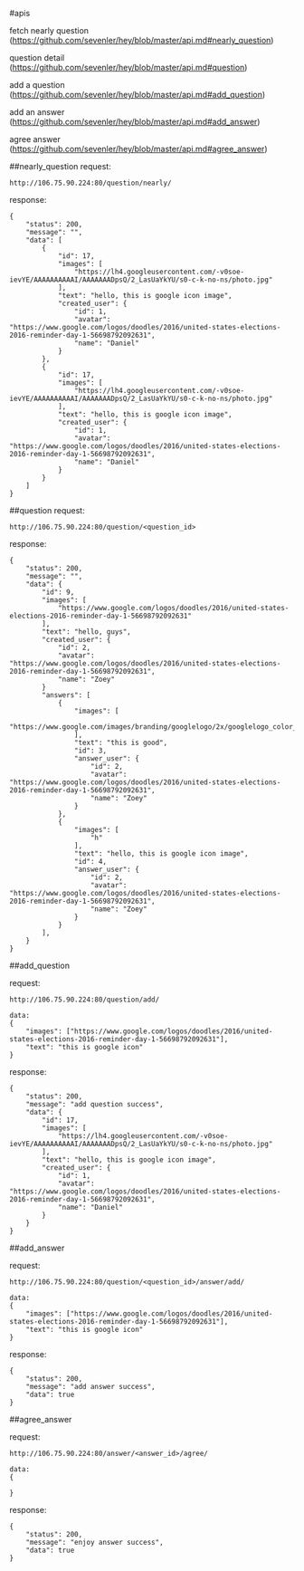 #apis

fetch nearly question (https://github.com/sevenler/hey/blob/master/api.md#nearly_question)

question detail (https://github.com/sevenler/hey/blob/master/api.md#question)

add a question (https://github.com/sevenler/hey/blob/master/api.md#add_question)

add an answer (https://github.com/sevenler/hey/blob/master/api.md#add_answer)

agree answer (https://github.com/sevenler/hey/blob/master/api.md#agree_answer)


##nearly_question 
request:

    http://106.75.90.224:80/question/nearly/


response:

    {
        "status": 200,
        "message": "",
        "data": [
            {
                "id": 17,
                "images": [
                    "https://lh4.googleusercontent.com/-v0soe-ievYE/AAAAAAAAAAI/AAAAAAADpsQ/2_LasUaYkYU/s0-c-k-no-ns/photo.jpg"
                ],
                "text": "hello, this is google icon image",
                "created_user": {
                    "id": 1,
                    "avatar": "https://www.google.com/logos/doodles/2016/united-states-elections-2016-reminder-day-1-56698792092631",
                    "name": "Daniel"
                }
            },
            {
                "id": 17,
                "images": [
                    "https://lh4.googleusercontent.com/-v0soe-ievYE/AAAAAAAAAAI/AAAAAAADpsQ/2_LasUaYkYU/s0-c-k-no-ns/photo.jpg"
                ],
                "text": "hello, this is google icon image",
                "created_user": {
                    "id": 1,
                    "avatar": "https://www.google.com/logos/doodles/2016/united-states-elections-2016-reminder-day-1-56698792092631",
                    "name": "Daniel"
                }
            }
        ]
    }


##question
request:
    
    http://106.75.90.224:80/question/<question_id>


response:

    {
        "status": 200,
        "message": "",
        "data": {
            "id": 9,
            "images": [
                "https://www.google.com/logos/doodles/2016/united-states-elections-2016-reminder-day-1-56698792092631"
            ],
            "text": "hello, guys",
            "created_user": {
                "id": 2,
                "avatar": "https://www.google.com/logos/doodles/2016/united-states-elections-2016-reminder-day-1-56698792092631",
                "name": "Zoey"
            }
            "answers": [
                {
                    "images": [
                        "https://www.google.com/images/branding/googlelogo/2x/googlelogo_color_272x92dp.png"
                    ],
                    "text": "this is good",
                    "id": 3,
                    "answer_user": {
                        "id": 2,
                        "avatar": "https://www.google.com/logos/doodles/2016/united-states-elections-2016-reminder-day-1-56698792092631",
                        "name": "Zoey"
                    }
                },
                {
                    "images": [
                        "h"
                    ],
                    "text": "hello, this is google icon image",
                    "id": 4,
                    "answer_user": {
                        "id": 2,
                        "avatar": "https://www.google.com/logos/doodles/2016/united-states-elections-2016-reminder-day-1-56698792092631",
                        "name": "Zoey"
                    }
                }
            ],
        }
    }


##add_question

request:

    http://106.75.90.224:80/question/add/

    data:
    {
        "images": ["https://www.google.com/logos/doodles/2016/united-states-elections-2016-reminder-day-1-56698792092631"],
        "text": "this is google icon"
    }


response:

    {
        "status": 200, 
        "message": "add question success", 
        "data": {
            "id": 17,
            "images": [
                "https://lh4.googleusercontent.com/-v0soe-ievYE/AAAAAAAAAAI/AAAAAAADpsQ/2_LasUaYkYU/s0-c-k-no-ns/photo.jpg"
            ],
            "text": "hello, this is google icon image",
            "created_user": {
                "id": 1,
                "avatar": "https://www.google.com/logos/doodles/2016/united-states-elections-2016-reminder-day-1-56698792092631",
                "name": "Daniel"
            }
        }
    }


##add_answer

request:

    http://106.75.90.224:80/question/<question_id>/answer/add/

    data:
    {
        "images": ["https://www.google.com/logos/doodles/2016/united-states-elections-2016-reminder-day-1-56698792092631"],
        "text": "this is google icon"
    }


response:

    {
        "status": 200, 
        "message": "add answer success", 
        "data": true
    }


##agree_answer

request:

    http://106.75.90.224:80/answer/<answer_id>/agree/

    data:
    {

    }


response:

    {
        "status": 200, 
        "message": "enjoy answer success", 
        "data": true
    }
